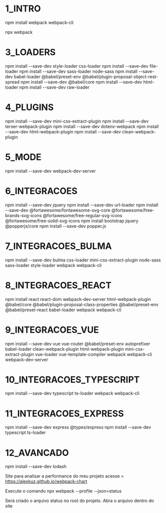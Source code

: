 
# 1_INTRO

npm install webpack webpack-cli

npx webpack

# 3_LOADERS
npm install --save-dev style-loader css-loader
npm install --save-dev file-loader
npm install --save-dev sass-loader node-sass
npm install --save-dev babel-loader @babel/preset-env @babel/plugin-proposal-object-rest-spread
npm install --save-dev @babel/core
npm install --save-dev html-loader
npm install --save-dev raw-loader

# 4_PLUGINS
npm install --save-dev mini-css-extract-plugin
npm install --save-dev terser-webpack-plugin
npm install --save-dev dotenv-webpack
npm install --save-dev html-webpack-plugin
npm install --save-dev clean-webpack-plugin

# 5_MODE 
npm install --save-dev webpack-dev-server

# 6_INTEGRACOES
npm install --save-dev jquery
npm install --save-dev url-loader
npm install --save-dev @fortawesome/fontawesome-svg-core @fortawesome/free-brands-svg-icons @fortawesome/free-regular-svg-icons @fortawesome/free-solid-svg-icons
npm install bootstrap jquery @popperjs/core
npm install --save-dev popper.js

# 7_INTEGRACOES_BULMA
npm install --save-dev bulma css-loader mini-css-extract-plugin node-sass sass-loader style-loader webpack webpack-cli

# 8_INTEGRACOES_REACT
npm install react react-dom webpack-dev-server html-webpack-plugin @babel/core @babel/plugin-proposal-class-properties @babel/preset-env @babel/preset-react babel-loader webpack webpack-cli

# 9_INTEGRACOES_VUE
npm install --save-dev vue vue-router @babel/preset-env autoprefixer babel-loader clean-webpack-plugin html-webpack-plugin mini-css-
extract-plugin vue-loader vue-template-compiler webpack webpack-cli webpack-dev-server

# 10_INTEGRACOES_TYPESCRIPT
npm install --save-dev typescript ts-loader webpack webpack-cli

# 11_INTEGRACOES_EXPRESS
npm install --save-dev express @types/express
npm install --save-dev typescript ts-loader

# 12_AVANCADO
npm install --save-dev lodash

Site para analisar a performance do meu projeto
acesse = https://alexkuz.github.io/webpack-chart

Execute o comando 
npx webpack --profile --json=status

Será criado o arquivo status no root do projeto. Abra o arquivo dentro do site